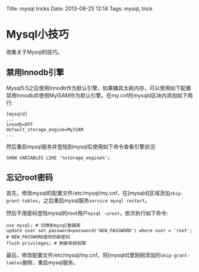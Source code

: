 Title: mysql tricks
Date: 2013-08-25 12:14
Tags: mysql, trick

# Mysql小技巧

收集关于Mysql的技巧。

##  禁用Innodb引擎 

Mysql5.5之后使用Innodb作为默认引擎，如果嫌其太耗内存，可以使用如下配置禁用Innodb并使用MyISAM作为默认引擎。在my.cnf的mysqld区块内添加如下两行:

    [mysqld]
    ...
    innodb=OFF
    default_storage_engine=MyISAM
    ...

然后重启mysql服务并登陆到mysql后使用如下命令查看引擎状况:

    SHOW VARIABLES LIKE '%storage_engine%';

## 忘记root密码

首先，修改mysql的配置文件/etc/mysql/my.cnf，在[mysqld]区域添加`skip-grant-tables`，之后重启mysql服务`service mysql restart`。

然后不用密码登陆mysql的root用户`mysql -uroot`，依次执行如下命令:

    use mysql; # 切换到mysql数据库
    update user set password=password('NEW_PASSWORD') where user = 'root'; # NEW_PASSWORD是你的新密码
    flush privileges; # 刷新系统权限

最后，修改配置文件/etc/mysql/my.cnf，将[mysqld]里刚刚添加的`skip-grant-tables`删除，重启mysql服务。

